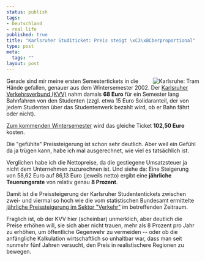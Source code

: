 ```yaml
--- 
status: publish
tags: 
- Deutschland
- real life
published: true
title: "Karlsruher Studiticket: Preis steigt \xC3\xBCberproportional"
type: post
meta: 
  tags: ""
layout: post
---
```

<img src='http://fredericiana.de/uploads/2007/07/karlsruhe-train.jpg' alt='Karlsruhe: Tram' class="alignright" align="right" />Gerade sind mir meine ersten Semestertickets in die Hände gefallen, genauer aus dem Wintersemester 2002. Der <a href="http://kvv.de/">Karlsruher Verkehrsverbund (KVV)</a> nahm damals <strong>68 Euro</strong> für ein Semester lang Bahnfahren von den Studenten (zzgl. etwa 15 Euro Solidaranteil, der von jedem Studenten über das Studentenwerk bezahlt wird, ob er Bahn fährt oder nicht).

<a href="http://www.studentenwerk-karlsruhe.de/static.php?page=services-kvv-vpe">Zum kommenden Wintersemester</a> wird das gleiche Ticket <strong>102,50 Euro</strong> kosten.

Die "gefühlte" Preissteigerung ist schon sehr deutlich. Aber weil ein Gefühl da ja trügen kann, habe ich mal ausgerechnet, wie viel es tatsächlich ist.

Verglichen habe ich die Nettopreise, da die gestiegene Umsatzsteuer ja nicht dem Unternehmen zuzurechnen ist. Und siehe da: Eine Steigerung von 58,62 Euro auf 86,13 Euro (jeweils netto) ergibt eine <strong>jährliche Teuerungsrate</strong> von relativ genau <strong>8 Prozent</strong>.

Damit ist die Preissteigerung der Karlsruher Studententickets zwischen zwei- und viermal so hoch wie die vom statistischen Bundesamt ermittelte <a href="http://www.destatis.de/jetspeed/portal/cms/Sites/destatis/Internet/DE/Content/Statistiken/Zeitreihen/WirtschaftAktuell/Basisdaten/Content100/vpi102j,templateId=renderPrint.psml">jährliche Preissteigerung im Sektor "Verkehr"</a> im betreffenden Zeitraum.

Fraglich ist, ob der KVV hier (scheinbar) unmerklich, aber deutlich die Preise erhöhen will, sie sich aber nicht trauen, mehr als 8 Prozent pro Jahr zu erhöhen, um öffentliche Gegenwehr zu vermeiden -- oder ob die anfängliche Kalkulation wirtschaftlich so unhaltbar war, dass man seit nunmehr fünf Jahren versucht, den Preis in realistischere Regionen zu bewegen.
